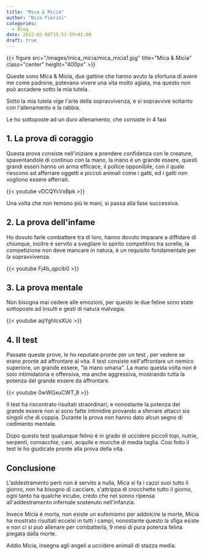 ```yaml
---
title: "Mica & Micia"
author: "Nico Fiorini"
categories: 
  - Blog
date: 2022-02-08T15:51:59+01:00
draft: true
---
```


{{< figure src="/images/mica_micia/mica_micia1.jpg" title="Mica & Micia" class="center" height="400px" >}}

Queste sono Mica & Micia, due gattine che hanno avuto la sfortuna di avere me come padrone,
potevano vivere una vita molto agiata, ma questo non può accadere sotto la mia tutela.

Sotto la mia tutela vige l'arte della sopravvivenza, e si sopravvive soltanto con l'allenamento
e la rabbia.

Le ho sottoposte ad un duro allenamento, che consiste in 4 fasi

## 1. La prova di coraggio
Questa prova consiste nell'iniziare a prendere confidenza con le creature, spaventandole di continuo
con la mano, la mano è un grande essere, questi grandi esseri hanno un arma efficace, il pollice opponibile,
con il quale riescono ad afferrare oggetti e piccoli animali come i gatti, ed i gatti non vogliono essere afferrati.

{{< youtube vDCQYcVxBpk >}}

Una volta che non temono più le mani, si passa alla fase successiva.

## 2. La prova dell'infame
Ho dovuto farle combattere tra di loro, hanno dovuto imparare a diffidare di chiunque,
inoltre è servito a svegliare lo spirito competitivo tra sorelle, la competizione non
deve mancare in natura, è un requisito fondamentale per la sopravvivenza.

{{< youtube Fj4b_qpclb0 >}}

## 3. La prova mentale
Non bisogna mai cedere alle emozioni, per questo le due feline sono state sottoposte ad
insulti e gesti di natura malvagia.

{{< youtube aqYghIcsXUc >}}

## 4. Il test
Passate queste prove, le ho reputate pronte per un test , per vedere se erano pronte ad affrontare al vita.
Il test consiste nell'affrontare un nemico superiore, un grande essere, "la mano umana".
La mano questa volta non è solo intimidatoria e offensiva, ma anche aggressiva, mostrando tutta la potenza del grande
essere da affrontare.

{{< youtube 0wWGxuCWT_8 >}}

Il test ha riscontrato risultati straordinari, e nonostante la potenza del grande essere non si sono fatte intimidire
provando a sferrare attacci sia singoli che di coppia. Durante la prova non hanno dato alcun segno di cedimento mentale.

Dopo questo test qualunque felino è in grado di uccidere piccoli topi,
nutrie, serpenti, cornacchie, cani, acquile e mucche di media taglia.
Così fnito il test le ho giudicate pronte alla prova della vita.

## Conclusione

L'addestramento però non è servito a nulla, Mica si fa i cazzi suoi tutto il giorno, non ha bisogno di cacciare, s'attrippa di crocchette tutto il giorno, ogni tanto ha qualche incubo, credo che nel sonno ripensa all'addestramento infernale sostenuto nell'infanzia.

Invece Micia è morta, non esiste un eufemismo per addolcire la morte, Micia ha mostrato risultati
eccelsi in tutti i campi, nonostante questo la sfiga esiste e non ci si può allenare per combatterla, 9 mesi di pura potenza felina
piegata dalla morte.

Addio Micia, insegna agli angeli a uccidere animali di stazza media.